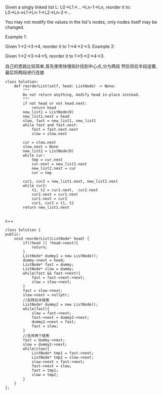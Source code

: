 Given a singly linked list L: L0→L1→…→Ln-1→Ln,
reorder it to: L0→Ln→L1→Ln-1→L2→Ln-2→…

You may not modify the values in the list's nodes, only nodes itself may be changed.

Example 1:

Given 1->2->3->4, reorder it to 1->4->2->3.
Example 2:

Given 1->2->3->4->5, reorder it to 1->5->2->4->3.

自己的思路比较简单,首先使用快慢指针找到中心点,分为两段
然后将后半段逆置, 最后将两段进行连接
```
class Solution:
    def reorderList(self, head: ListNode) -> None:
        """
        Do not return anything, modify head in-place instead.
        """
        if not head or not head.next:
            return head
        new_list1 = ListNode(0)
        new_list1.next = head
        slow, fast = new_list1, new_list1
        while fast and fast.next:
            fast = fast.next.next
            slow = slow.next
        
        cur = slow.next
        slow.next = None
        new_list2 = ListNode(0)
        while cur:
            tmp = cur.next
            cur.next = new_list2.next
            new_list2.next = cur
            cur = tmp
        
        cur1, cur2 = new_list1.next, new_list2.next
        while cur2:
            t1, t2 = cur1.next,  cur2.next
            cur2.next = cur1.next
            cur1.next = cur2
            cur1, cur2 = t1, t2
        return new_list1.next
            
```

c++ 
```
class Solution {
public:
    void reorderList(ListNode* head) {
        if(!head || !head->next){
            return;
        }
        ListNode* dummy1 = new ListNode();
        dummy->next = head;
        ListNode* fast = dummy;
        ListNode* slow = dummy;
        while(fast && fast->next){
            fast = fast->next->next;
            slow = slow->next;
        }
        fast = slow->next;
        slow->next = nullptr;
        //反转后半链表
        ListNode* dummy2 = new ListNode();
        while(fast){
            slow = fast->next;
            fast->next = dummy2->next;
            dummy2->next = fast;
            fast = slow;
        }
        //合并两个链表
        fast = dummy->next;
        slow = dummy2->next;
        while(slow){
            ListNode* tmp1 = fast->next;
            ListNode* tmp2 = slow->next;
            slow->next = fast->next;
            fast->next = slow;
            fast = tmp1;
            slow = tmp2;
        }
    }
};
```
